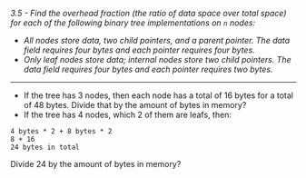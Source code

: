 *3.5 - Find the overhead fraction (the ratio of data space over total space) for each of the following binary tree implementations on `n` nodes:*  
- *All nodes store data, two child pointers, and a parent pointer. The data field requires four bytes and each pointer requires four bytes.*
- *Only leaf nodes store data; internal nodes store two child pointers. The data field requires four bytes and each pointer requires two bytes.*
***
- If the tree has 3 nodes, then each node has a total of 16 bytes for a total of 48 bytes. Divide that by the amount of bytes in memory?
- If the tree has 4 nodes, which 2 of them are leafs, then:
```
4 bytes * 2 + 8 bytes * 2
8 + 16
24 bytes in total
```
Divide 24 by the amount of bytes in memory?
